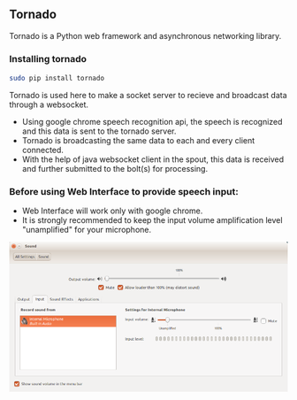 ## Tornado
Tornado is a Python web framework and asynchronous networking library.
### Installing tornado
```bash
sudo pip install tornado
```
Tornado is used here to make a socket server to recieve and broadcast data through a websocket.
* Using google chrome speech recognition api, the speech is recognized and this data is sent to the tornado server.
* Tornado is broadcasting the same data to each and every client connected.
* With the help of java websocket client in the spout, this data is received and further submitted to the bolt(s) for processing.

### Before using Web Interface to provide speech input:

* Web Interface will work only with google chrome.
* It is strongly recommended to keep the input volume amplification level "unamplified" for your microphone.

![GitHub Logo](voice.png)